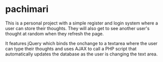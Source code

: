 # pachimari

This is a personal project with a simple register and login system where a user can store their thoughts. 
They will also get to see another user's thought at random when they refresh the page.

It features jQuery which binds the onchange to a textarea where the user can type their thoughts and uses AJAX to call a PHP
script that automatically updates the database as the user is changing the text area.
